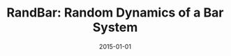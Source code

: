 ---
title: "RandBar: Random Dynamics of a Bar System"
logo: "RandBar.png"
description: "A software package for simulating the nonlinear stochastic dynamics of a bar structural system with attached discrete elements. It provides insights into the dynamic behavior and stability of bar systems under uncertainty, making it useful for structural engineering and reliability analysis."
date: 2015-01-01
website: "https://americocunhajr.github.io/RandBar"
github: "https://github.com/americocunhajr/RandBar"
docs: 
download: "https://github.com/americocunhajr/RandBar/zipball/main"
layout: none
collection: software
---